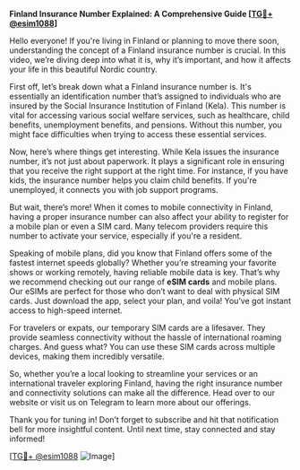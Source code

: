 **Finland Insurance Number Explained: A Comprehensive Guide [[TG💪+ @esim1088](https://t.me/s/esim1088)]**

Hello everyone! If you're living in Finland or planning to move there soon, understanding the concept of a Finland insurance number is crucial. In this video, we’re diving deep into what it is, why it’s important, and how it affects your life in this beautiful Nordic country.

First off, let’s break down what a Finland insurance number is. It's essentially an identification number that’s assigned to individuals who are insured by the Social Insurance Institution of Finland (Kela). This number is vital for accessing various social welfare services, such as healthcare, child benefits, unemployment benefits, and pensions. Without this number, you might face difficulties when trying to access these essential services.

Now, here’s where things get interesting. While Kela issues the insurance number, it’s not just about paperwork. It plays a significant role in ensuring that you receive the right support at the right time. For instance, if you have kids, the insurance number helps you claim child benefits. If you're unemployed, it connects you with job support programs. 

But wait, there’s more! When it comes to mobile connectivity in Finland, having a proper insurance number can also affect your ability to register for a mobile plan or even a SIM card. Many telecom providers require this number to activate your service, especially if you're a resident. 

Speaking of mobile plans, did you know that Finland offers some of the fastest internet speeds globally? Whether you’re streaming your favorite shows or working remotely, having reliable mobile data is key. That’s why we recommend checking out our range of **eSIM cards** and mobile plans. Our eSIMs are perfect for those who don’t want to deal with physical SIM cards. Just download the app, select your plan, and voila! You’ve got instant access to high-speed internet.

For travelers or expats, our temporary SIM cards are a lifesaver. They provide seamless connectivity without the hassle of international roaming charges. And guess what? You can use these SIM cards across multiple devices, making them incredibly versatile.

So, whether you’re a local looking to streamline your services or an international traveler exploring Finland, having the right insurance number and connectivity solutions can make all the difference. Head over to our website or visit us on Telegram to learn more about our offerings.

Thank you for tuning in! Don’t forget to subscribe and hit that notification bell for more insightful content. Until next time, stay connected and stay informed!

[[TG💪+ @esim1088](https://t.me/s/esim1088) ![Image](https://i.postimg.cc/Y0z9fWf4/image.png)]